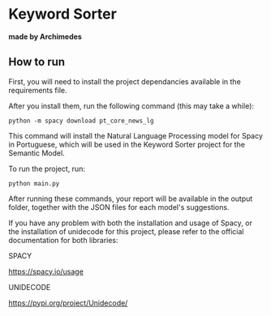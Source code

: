 # Keyword Sorter
**made by Archimedes**

## How to run

First, you will need to install the project dependancies available in the requirements file.

After you install them, run the following command (this may take a while):
```
python -m spacy download pt_core_news_lg
```
This command will install the Natural Language Processing model for Spacy in Portuguese, which will
be used in the Keyword Sorter project for the Semantic Model.

To run the project, run:
```
python main.py
```
After running these commands, your report will be available in the output folder, together with the 
JSON files for each model's suggestions.

If you have any problem with both the installation and usage of Spacy, or the installation of 
unidecode for this project, please refer to the official documentation for both libraries:

SPACY

https://spacy.io/usage

UNIDECODE

https://pypi.org/project/Unidecode/